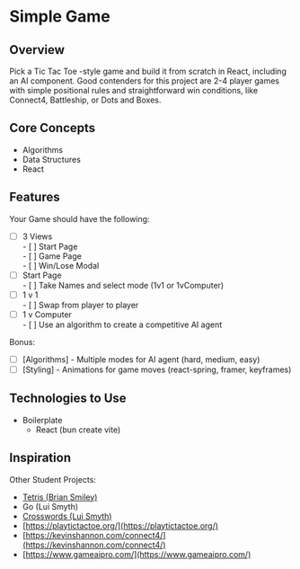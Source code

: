 # Simple Game

## Overview

Pick a Tic Tac Toe -style game and build it from scratch in React, including an AI component. Good contenders for this project are 2-4 player games with simple positional rules and straightforward win conditions, like Connect4, Battleship, or Dots and Boxes.

## Core Concepts

- Algorithms
- Data Structures  
- React

## Features

Your Game should have the following:

- [ ] 3 Views  
      - [ ] Start Page  
      - [ ] Game Page  
      - [ ] Win/Lose Modal  
- [ ] Start Page  
      - [ ] Take Names and select mode (1v1 or 1vComputer)  
- [ ] 1 v 1  
      - [ ] Swap from player to player  
- [ ] 1 v Computer  
      - [ ] Use an algorithm to create a competitive AI agent

Bonus:

- [ ] \[Algorithms\] - Multiple modes for AI agent (hard, medium, easy)  
- [ ] \[Styling\] - Animations for game moves (react-spring, framer, keyframes)

## Technologies to Use

- Boilerplate  
  - React (bun create vite)

## Inspiration

Other Student Projects:

- [Tetris (Brian Smiley)](https://bs-tetris.netlify.app/)  
- Go (Lui Smyth)  
- [Crosswords (Lui Smyth)](https://croxxword.com/)  
- [https://playtictactoe.org/](https://playtictactoe.org/)  
- [https://kevinshannon.com/connect4/](https://kevinshannon.com/connect4/)  
- [https://www.gameaipro.com/](https://www.gameaipro.com/)
